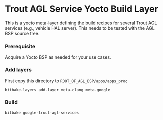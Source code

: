 Trout AGL Service Yocto Build Layer
===================================

This is a yocto meta-layer defining the build recipes for several Trout AGL services (e.g., vehicle HAL server). This needs to be tested with the AGL BSP source tree.

### Prerequisite

Acquire a Yocto BSP as needed for your use cases.

### Add layers

First copy this directory to `ROOT_OF_AGL_BSP/apps/apps_proc`

```
bitbake-layers add-layer meta-clang meta-google
```

### Build
`bitbake google-trout-agl-services`
